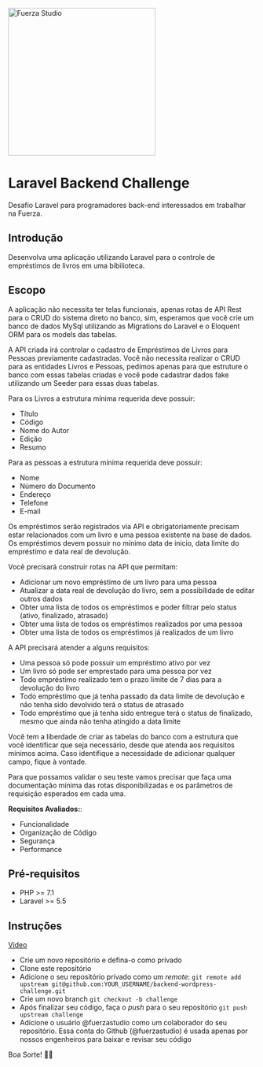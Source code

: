 <p>
  <img width="300" alt="Fuerza Studio" src="https://user-images.githubusercontent.com/52936031/117340242-11ecb980-ae77-11eb-86f6-e41d26aa3fbc.png">
</p>

# Laravel Backend Challenge

Desafio Laravel para programadores back-end interessados em trabalhar na Fuerza.

## Introdução

Desenvolva uma aplicação utilizando Laravel para o controle de empréstimos de livros em uma bibilioteca.

## Escopo

A aplicação não necessita ter telas funcionais, apenas rotas de API Rest para o CRUD do sistema direto no banco, sim, esperamos que você crie um banco de dados MySql utilizando as Migrations do Laravel e o Eloquent ORM para os models das tabelas.

A API criada irá controlar o cadastro de Empréstimos de Livros para Pessoas previamente cadastradas. Você não necessita realizar o CRUD para as entidades Livros e Pessoas, pedimos apenas para que estruture o banco com essas tabelas criadas e você pode cadastrar dados fake utilizando um Seeder para essas duas tabelas.

Para os Livros a estrutura mínima requerida deve possuir:

* Título
* Código
* Nome do Autor
* Edição
* Resumo

Para as pessoas a estrutura mínima requerida deve possuir:

* Nome
* Número do Documento
* Endereço
* Telefone
* E-mail

Os empréstimos serão registrados via API e obrigatoriamente precisam estar relacionados com um livro e uma pessoa existente na base de dados. Os empréstimos devem possuir no mínimo data de inicio, data limite do empréstimo e data real de devolução.

Você precisará construir rotas na API que permitam:

* Adicionar um novo empréstimo de um livro para uma pessoa
* Atualizar a data real de devolução do livro, sem a possibilidade de editar outros dados
* Obter uma lista de todos os empréstimos e poder filtrar pelo status (ativo, finalizado, atrasado)
* Obter uma lista de todos os empréstimos realizados por uma pessoa
* Obter uma lista de todos os empréstimos já realizados de um livro

A API precisará atender a alguns requisitos:
* Uma pessoa só pode possuir um empréstimo ativo por vez
* Um livro só pode ser emprestado para uma pessoa por vez
* Todo empréstimo realizado tem o prazo limite de 7 dias para a devolução do livro
* Todo empréstimo que já tenha passado da data limite de devolução e não tenha sido devolvido terá o status de atrasado
* Todo empréstimo que já tenha sido entregue terá o status de finalizado, mesmo que ainda não tenha atingido a data limite

Você tem a liberdade de criar as tabelas do banco com a estrutura que você identificar que seja necessário, desde que atenda aos requisitos mínimos acima. Caso identifique a necessidade de adicionar qualquer campo, fique à vontade.

Para que possamos validar o seu teste vamos precisar que faça uma documentação mínima das rotas disponibilizadas e os parâmetros de requisição esperados em cada uma.

**Requisitos Avaliados:**:

* Funcionalidade
* Organização de Código
* Segurança
* Performance

## Pré-requisitos

* PHP >= 7.1
* Laravel >= 5.5

## Instruções

[Video](https://www.loom.com/share/db15fe7da3e54f928acbaf81eade3f08)

- Crie um novo repositório e defina-o como privado
- Clone este repositório
- Adicione o seu repositório privado como um _remote_:
  `git remote add upstream git@github.com:YOUR_USERNAME/backend-wordpress-challenge.git`
- Crie um novo branch
  `git checkout -b challenge`
- Após finalizar seu código, faça o _push_ para o seu repositório
  `git push upstream challenge`
- Adicione o usuário @fuerzastudio como um colaborador do seu repositório. Essa conta do Github (@fuerzastudio) é usada apenas por nossos engenheiros para baixar e revisar seu código


Boa Sorte! 🤞🏽
